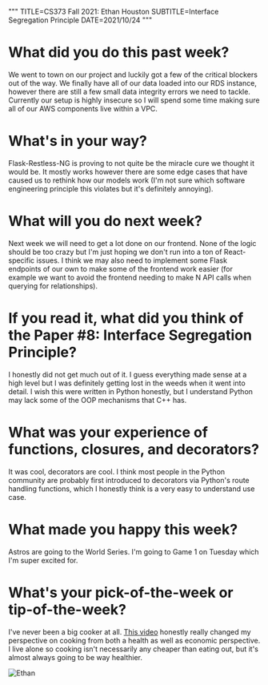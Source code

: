 """
TITLE=CS373 Fall 2021: Ethan Houston
SUBTITLE=Interface Segregation Principle
DATE=2021/10/24
"""

# What did you do this past week?
We went to town on our project and luckily got a few of the critical blockers out of the way. We finally have all of our data loaded into our RDS instance, however there are still a few small data integrity errors we need to tackle. Currently our setup is highly insecure so I will spend some time making sure all of our AWS components live within a VPC.
# What's in your way?
Flask-Restless-NG is proving to not quite be the miracle cure we thought it would be. It mostly works however there are some edge cases that have caused us to rethink how our models work (I'm not sure which software engineering principle this violates but it's definitely annoying).
# What will you do next week?
Next week we will need to get a lot done on our frontend. None of the logic should be too crazy but I'm just hoping we don't run into a ton of React-specific issues. I think we may also need to implement some Flask endpoints of our own to make some of the frontend work easier (for example we want to avoid the frontend needing to make N API calls when querying for relationships).
# If you read it, what did you think of the Paper #8: Interface Segregation Principle?
I honestly did not get much out of it. I guess everything made sense at a high level but I was definitely getting lost in the weeds when it went into detail. I wish this were written in Python honestly, but I understand Python may lack some of the OOP mechanisms that C++ has.
# What was your experience of functions, closures, and decorators?
It was cool, decorators are cool. I think most people in the Python community are probably first introduced to decorators via Python's route handling functions, which I honestly think is a very easy to understand use case.
# What made you happy this week?
Astros are going to the World Series. I'm going to Game 1 on Tuesday which I'm super excited for.
# What's your pick-of-the-week or tip-of-the-week?
I've never been a big cooker at all. [This video](https://www.youtube.com/watch?v=TX7kwfE3cJQ) honestly really changed my perspective on cooking from both a health as well as economic perspective. I live alone so cooking isn't necessarily any cheaper than eating out, but it's almost always going to be way healthier.

![Ethan](../../../img/sarosa_small.jpg)